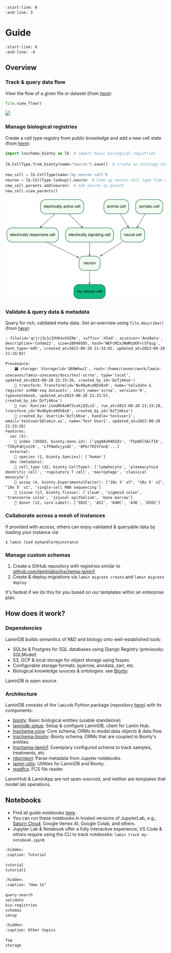 ```{include} ../README.md
:start-line: 0
:end-line: 3
```

# Guide

```{include} ../README.md
:start-line: 6
:end-line: -4
```

## Overview

### Track & query data flow

View the flow of a given file or dataset (from [here](docs:project-flow)):

```python
file.view_flow()
```

<img src="https://raw.githubusercontent.com/laminlabs/lamindb/main/docs/img/readme/view_flow.svg" width="800">

### Manage biological registries

Create a cell type registry from public knowledge and add a new cell state (from [here](bio-registries)):

```python
import lnschema_bionty as lb  # import basic biological registries

lb.CellType.from_bionty(name="neuron").save()  # create an ontology-coupled cell type record and save it

new_cell = lb.CellType(name="my neuron cell")
neuron = lb.CellType.lookup().neuron  # look up neuron cell type from database
new_cell.parents.add(neuron)  # add neuron as parent
new_cell.view_parents()
```

<img src="https://raw.githubusercontent.com/laminlabs/lamindb/main/docs/img/readme/neuron_view_parents_dist%3D2.svg" width="500">

### Validate & query data & metadata

Query for rich, validated meta-data. Get an overview using `file.describe()` (from [here](docs:scrna)):

```
💡 File(id='qrjrjSL5cIOVK4zSUINn', suffix='.h5ad', accessor='AnnData', description='Conde22', size=28049505, hash='WEFcMZxJNmMiUOFrcSTaig', hash_type='md5', created_at=2023-08-28 21:34:02, updated_at=2023-08-28 21:34:02)

Provenance:
    🗃️ storage: Storage(id='U89WhwzI', root='/home/runner/work/lamin-usecases/lamin-usecases/docs/test-scrna', type='local', updated_at=2023-08-28 21:33:26, created_by_id='DzTjkKse')
    💫 transform: Transform(id='Nv48yAceNSh8z8', name='Validate & register scRNA-seq datasets', short_name='scrna', version='0', type=notebook, updated_at=2023-08-28 21:33:57, created_by_id='DzTjkKse')
    👣 run: Run(id='jxoUKhAoN73coXjQZLcG', run_at=2023-08-28 21:33:28, transform_id='Nv48yAceNSh8z8', created_by_id='DzTjkKse')
    👤 created_by: User(id='DzTjkKse', handle='testuser1', email='testuser1@lamin.ai', name='Test User1', updated_at=2023-08-28 21:33:26)
Features:
  var (X):
    🔗 index (36503, bionty.Gene.id): ['yqq0AoR40Zds', 'Fhp0Xl5AlfIA', '7Z6yFaHjoiCK', 'LfFNaOvjysQC', '8PGr70IVfonQ'...]
  external:
    🔗 species (1, bionty.Species): ['human']
  obs (metadata):
    🔗 cell_type (32, bionty.CellType): ['lymphocyte', 'plasmacytoid dendritic cell', 'regulatory T cell', 'macrophage', 'classical monocyte']
    🔗 assay (4, bionty.ExperimentalFactor): ["10x 3' v3", "10x 5' v2", "10x 5' v1", 'single-cell RNA sequencing']
    🔗 tissue (17, bionty.Tissue): ['ileum', 'sigmoid colon', 'transverse colon', 'jejunal epithelium', 'bone marrow']
    🔗 donor (12, core.Label): ['582C', 'A52', '640C', 'A36', 'D503']
```

### Collaborate across a mesh of instances

If provided with access, others can enjoy validated & queryable data by loading your instance via:

```shell
$ lamin load myhandle/myinstance
```

### Manage custom schemas

1. Create a GitHub repository with registries similar to [github.com/laminlabs/lnschema-lamin1](https://github.com/laminlabs/lnschema-lamin1)
2. Create & deploy migrations via `lamin migrate create` and `lamin migrate deploy`

It's fastest if we do this for you based on our templates within an enterprise plan.

## How does it work?

### Dependencies

LaminDB builds semantics of R&D and biology onto well-established tools:

- SQLite & Postgres for SQL databases using Django Registry (previously: SQLModel)
- S3, GCP & local storage for object storage using fsspec
- Configurable storage formats: pyarrow, anndata, zarr, etc.
- Biological knowledge sources & ontologies: see [Bionty](https://lamin.ai/docs/bionty)

LaminDB is open source.

### Architecture

LaminDB consists of the `lamindb` Python package (repository [here](https://github.com/laminlabs/lamindb)) with its components:

- [bionty](https://github.com/laminlabs/bionty): Basic biological entities (usable standalone).
- [lamindb-setup](https://github.com/laminlabs/lamindb-setup): Setup & configure LaminDB, client for Lamin Hub.
- [lnschema-core](https://github.com/laminlabs/lnschema-core): Core schema, ORMs to model data objects & data flow.
- [lnschema-bionty](https://github.com/laminlabs/lnschema-bionty): Bionty schema, ORMs that are coupled to Bionty's entities.
- [lnschema-lamin1](https://github.com/laminlabs/lnschema-lamin1): Exemplary configured schema to track samples, treatments, etc.
- [nbproject](https://github.com/laminlabs/nbproject): Parse metadata from Jupyter notebooks.
- [lamin-utils](https://github.com/laminlabs/lamin-utils): Utilities for LaminDB and Bionty.
- [readfcs](https://github.com/laminlabs/readfcs): FCS file reader.

LaminHub & LaminApp are not open-sourced, and neither are templates that model lab operations.

## Notebooks

- Find all guide notebooks [here](https://github.com/laminlabs/lamindb/tree/main/docs/guide).
- You can run these notebooks in hosted versions of JupyterLab, e.g., [Saturn Cloud](https://github.com/laminlabs/run-lamin-on-saturn), Google Vertex AI, Google Colab, and others.
- Jupyter Lab & Notebook offer a fully interactive experience, VS Code & others require using the CLI to track notebooks: `lamin track my-notebook.ipynb`

```{toctree}
:hidden:
:caption: Tutorial

tutorial
tutorial1
```

```{toctree}
:hidden:
:caption: "How to"

query-search
validate
bio-registries
schemas
setup
```

```{toctree}
:hidden:
:caption: Other topics

faq
storage
```
